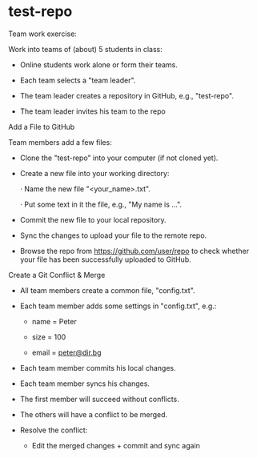 # test-repo
Team work exercise:

Work into teams of (about) 5 students in class:

- Online students work alone or form their teams.

- Each team selects a "team leader".

- The team leader creates a repository in GitHub, e.g., "test-repo".

- The team leader invites his team to the repo



Add a File to GitHub

Team members add a few files:

- Clone the "test-repo" into your computer (if not cloned yet).

- Create a new file into your working directory:

	· Name the new file "<your_name>.txt".

	· Put some text in it the file, e.g., "My name is …".

- Commit the new file to your local repository.

- Sync the changes to upload your file to the remote repo.

- Browse the repo from https://github.com/user/repo to check whether your file has been successfully uploaded to GitHub.


Create a Git Conflict & Merge

- All team members create a common file, "config.txt".

- Each team member adds some settings in "config.txt", e.g.:

	- name = Peter

	- size = 100

	- email = peter@dir.bg

- Each team member commits his local changes.

- Each team member syncs his changes.

- The first member will succeed without conflicts.

- The others will have a conflict to be merged.

- Resolve the conflict:

	- Edit the merged changes + commit and sync again
